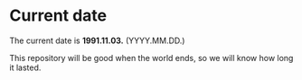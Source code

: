 # Current date

The current date is **1991.11.03.** (YYYY.MM.DD.)

This repository will be good when the world ends, so we will know how long it lasted.